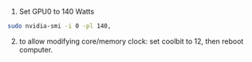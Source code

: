 1. Set GPU0 to 140 Watts
```bash
sudo nvidia-smi -i 0 -pl 140, 
```
2. to allow modifying core/memory clock: set coolbit to 12, then reboot computer.
